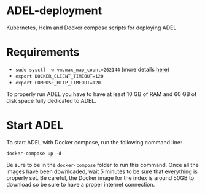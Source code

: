 # ADEL-deployment
Kubernetes, Helm and Docker compose scripts for deploying ADEL

# Requirements
* `sudo sysctl -w vm.max_map_count=262144` (more details [here](https://www.elastic.co/guide/en/elasticsearch/reference/current/vm-max-map-count.html))
* `export DOCKER_CLIENT_TIMEOUT=120`
* `export COMPOSE_HTTP_TIMEOUT=120`

To properly run ADEL you have to have at least 10 GB of RAM and 60 GB of disk space fully dedicated to ADEL.

# Start ADEL
To start ADEL with Docker compose, run the following command line:

```docker-compose up -d```

Be sure to be in the `docker-compose` folder to run this command. Once all the images have been downloaded, wait 5 minutes to be sure that everything is properly set. Be careful, the Docker image for the index is around 50GB to download so be sure to have a proper internet connection.
